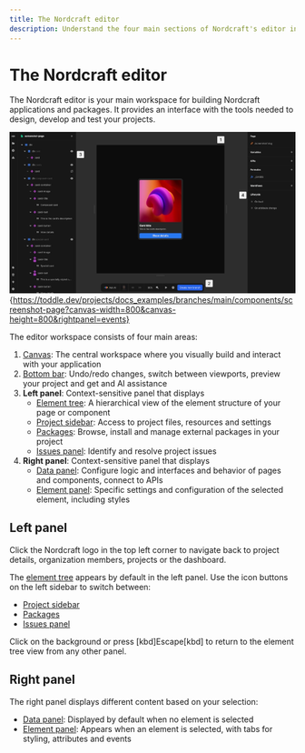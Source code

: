 ```yaml
---
title: The Nordcraft editor
description: Understand the four main sections of Nordcraft's editor interface - the canvas, bottom bar, left panel and right panel.
---
```


# The Nordcraft editor

The Nordcraft editor is your main workspace for building Nordcraft applications and packages. It provides an interface with the tools needed to design, develop and test your projects.

![Editor overview|16/9](editor-overview.webp){https://toddle.dev/projects/docs_examples/branches/main/components/screenshot-page?canvas-width=800&canvas-height=800&rightpanel=events}

The editor workspace consists of four main areas:

1. [Canvas](/the-editor/canvas): The central workspace where you visually build and interact with your application
2. [Bottom bar](/the-editor/bottom-bar): Undo/redo changes, switch between viewports, preview your project and get and AI assistance
3. **Left panel**: Context-sensitive panel that displays
   - [Element tree](/the-editor/element-tree): A hierarchical view of the element structure of your page or component
   - [Project sidebar](/the-editor/project-sidebar): Access to project files, resources and settings
   - [Packages](/the-editor/packages): Browse, install and manage external packages in your project
   - [Issues panel](/the-editor/issues-panel): Identify and resolve project issues
4. **Right panel**: Context-sensitive panel that displays
   - [Data panel](/the-editor/data-panel): Configure logic and interfaces and behavior of pages and components, connect to APIs
   - [Element panel](/the-editor/element-panel): Specific settings and configuration of the selected element, including styles

## Left panel

Click the Nordcraft logo in the top left corner to navigate back to project details, organization members, projects or the dashboard.

The [element tree](/the-editor/element-tree) appears by default in the left panel. Use the icon buttons on the left sidebar to switch between:

- [Project sidebar](/the-editor/project-sidebar)
- [Packages](/the-editor/packages)
- [Issues panel](/the-editor/issues-panel)

Click on the background or press [kbd]Escape[kbd] to return to the element tree view from any other panel.

## Right panel

The right panel displays different content based on your selection:

- [Data panel](/the-editor/data-panel): Displayed by default when no element is selected
- [Element panel](/the-editor/element-panel): Appears when an element is selected, with tabs for styling, attributes and events
